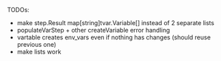 
TODOs:
- make step.Result map[string]tvar.Variable[] instead of 2 separate lists
- populateVarStep + other createVariable error handling
- vartable creates env_vars even if nothing has changes (should reuse previous one)
- make lists work
